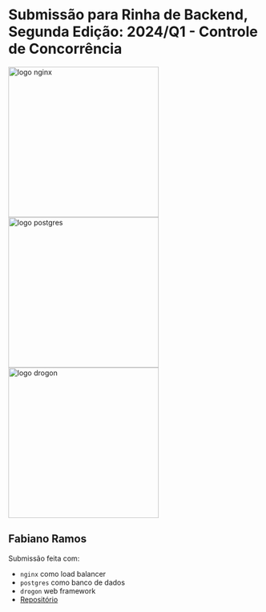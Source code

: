 # Submissão para Rinha de Backend, Segunda Edição: 2024/Q1 - Controle de Concorrência


<img src="https://upload.wikimedia.org/wikipedia/commons/c/c5/Nginx_logo.svg" alt="logo nginx" width="300" height="auto">
<br />
<img src="https://upload.wikimedia.org/wikipedia/commons/2/29/Postgresql_elephant.svg" alt="logo postgres" width="300" height="auto">
<br />
<img src="https://github.com/an-tao/drogon/wiki/images/drogon-white17.jpg" alt="logo drogon" width="300" height="auto">
<br />

## Fabiano Ramos
Submissão feita com:
- `nginx` como load balancer
- `postgres` como banco de dados
- `drogon` web framework
- [Repositório](https://github.com/ramosfabiano/rinha-de-backend-2024-q1)

